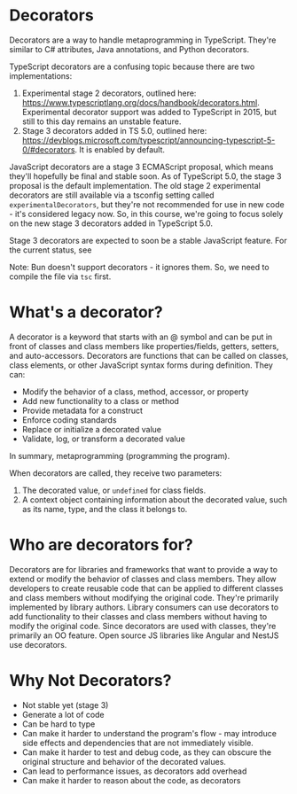 # Decorators

Decorators are a way to handle metaprogramming in TypeScript. They're similar to C# attributes, Java annotations, and Python decorators.

TypeScript decorators are a confusing topic because there are two implementations:

1. Experimental stage 2 decorators, outlined here: https://www.typescriptlang.org/docs/handbook/decorators.html. Experimental decorator support was added to TypeScript in 2015, but still to this day remains an unstable feature.
2. Stage 3 decorators added in TS 5.0, outlined here: https://devblogs.microsoft.com/typescript/announcing-typescript-5-0/#decorators. It is enabled by default.

JavaScript decorators are a stage 3 ECMAScript proposal, which means they'll hopefully be final and stable soon. As of TypeScript 5.0, the stage 3 proposal is the default implementation. The old stage 2 experimental decorators are still available via a tsconfig setting called `experimentalDecorators`, but they're not recommended for use in new code - it's considered legacy now. So, in this course, we're going to focus solely on the new stage 3 decorators added in TypeScript 5.0.

Stage 3 decorators are expected to soon be a stable JavaScript feature. For the current status, see

Note: Bun doesn't support decorators - it ignores them. So, we need to compile the file via `tsc` first.

# What's a decorator?

A decorator is a keyword that starts with an @ symbol and can be put in front of classes and class members like properties/fields, getters, setters, and auto-accessors. Decorators are functions that can be called on classes, class elements, or other JavaScript syntax forms during definition. They can:

- Modify the behavior of a class, method, accessor, or property
- Add new functionality to a class or method
- Provide metadata for a construct
- Enforce coding standards
- Replace or initialize a decorated value
- Validate, log, or transform a decorated value

In summary, metaprogramming (programming the program).

When decorators are called, they receive two parameters:

1. The decorated value, or `undefined` for class fields.
2. A context object containing information about the decorated value, such as its name, type, and the class it belongs to.

# Who are decorators for?

Decorators are for libraries and frameworks that want to provide a way to extend or modify the behavior of classes and class members. They allow developers to create reusable code that can be applied to different classes and class members without modifying the original code. They're primarily implemented by library authors. Library consumers can use decorators to add functionality to their classes and class members without having to modify the original code. Since decorators are used with classes, they're primarily an OO feature. Open source JS libraries like Angular and NestJS use decorators.

# Why Not Decorators?

- Not stable yet (stage 3)
- Generate a lot of code
- Can be hard to type
- Can make it harder to understand the program's flow - may introduce side effects and dependencies that are not immediately visible.
- Can make it harder to test and debug code, as they can obscure the original structure and behavior of the decorated values.
- Can lead to performance issues, as decorators add overhead
- Can make it harder to reason about the code, as decorators
